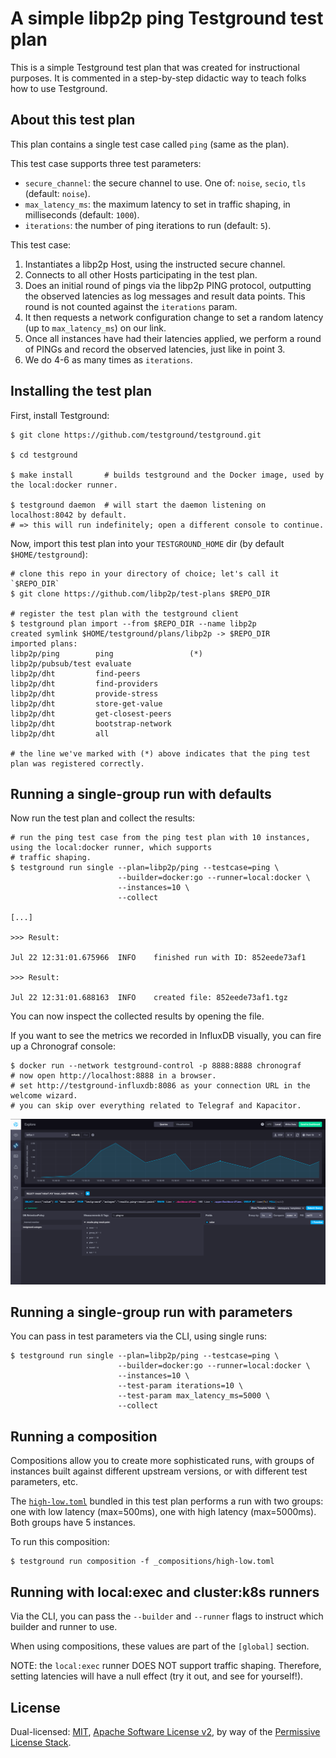 # A simple libp2p ping Testground test plan

This is a simple Testground test plan that was created for instructional purposes.
It is commented in a step-by-step didactic way to teach folks how to use Testground.

## About this test plan

This plan contains a single test case called `ping` (same as the plan).

This test case supports three test parameters:

* `secure_channel`: the secure channel to use. One of: `noise`, `secio`, `tls` (default: `noise`).
* `max_latency_ms`: the maximum latency to set in traffic shaping, in milliseconds (default: `1000`).
* `iterations`: the number of ping iterations to run (default: `5`).

This test case:

1. Instantiates a libp2p Host, using the instructed secure channel.
2. Connects to all other Hosts participating in the test plan.
3. Does an initial round of pings via the libp2p PING protocol, outputting the
   observed latencies as log messages and result data points. This round is not
   counted against the `iterations` param.
4. It then requests a network configuration change to set a random latency
   (up to `max_latency_ms`) on our link.
5. Once all instances have had their latencies applied, we perform a round of 
   PINGs and record the observed latencies, just like in point 3.
6. We do 4-6 as many times as `iterations`.

## Installing the test plan

First, install Testground:

```shell script
$ git clone https://github.com/testground/testground.git

$ cd testground

$ make install       # builds testground and the Docker image, used by the local:docker runner.

$ testground daemon  # will start the daemon listening on localhost:8042 by default.
# => this will run indefinitely; open a different console to continue.
```

Now, import this test plan into your `TESTGROUND_HOME` dir (by default `$HOME/testground`):

```shell script
# clone this repo in your directory of choice; let's call it `$REPO_DIR`
$ git clone https://github.com/libp2p/test-plans $REPO_DIR

# register the test plan with the testground client
$ testground plan import --from $REPO_DIR --name libp2p
created symlink $HOME/testground/plans/libp2p -> $REPO_DIR
imported plans:
libp2p/ping        ping                 (*)
libp2p/pubsub/test evaluate
libp2p/dht         find-peers
libp2p/dht         find-providers
libp2p/dht         provide-stress
libp2p/dht         store-get-value
libp2p/dht         get-closest-peers
libp2p/dht         bootstrap-network
libp2p/dht         all

# the line we've marked with (*) above indicates that the ping test plan was registered correctly.
```

## Running a single-group run with defaults

Now run the test plan and collect the results:

```shell script
# run the ping test case from the ping test plan with 10 instances, using the local:docker runner, which supports
# traffic shaping.
$ testground run single --plan=libp2p/ping --testcase=ping \
                        --builder=docker:go --runner=local:docker \
                        --instances=10 \
                        --collect

[...]

>>> Result:

Jul 22 12:31:01.675966	INFO	finished run with ID: 852eede73af1

>>> Result:

Jul 22 12:31:01.688163	INFO	created file: 852eede73af1.tgz
```

You can now inspect the collected results by opening the file.

If you want to see the metrics we recorded in InfluxDB visually, you can fire
up a Chronograf console:

```shell script
$ docker run --network testground-control -p 8888:8888 chronograf
# now open http://localhost:8888 in a browser.
# set http://testground-influxdb:8086 as your connection URL in the welcome wizard.
# you can skip over everything related to Telegraf and Kapacitor.
```

![](chronograf.png)

## Running a single-group run with parameters

You can pass in test parameters via the CLI, using single runs:

```shell script
$ testground run single --plan=libp2p/ping --testcase=ping \
                        --builder=docker:go --runner=local:docker \
                        --instances=10 \
                        --test-param iterations=10 \
                        --test-param max_latency_ms=5000 \ 
                        --collect
```

## Running a composition

Compositions allow you to create more sophisticated runs, with groups of instances
built against different upstream versions, or with different test parameters, etc.

The [`high-low.toml`](_compositions/high-low.toml) bundled in this test plan performs a run
with two groups: one with low latency (max=500ms), one with high latency (max=5000ms).
Both groups have 5 instances. 

To run this composition:

```shell script
$ testground run composition -f _compositions/high-low.toml
```

## Running with local:exec and cluster:k8s runners

Via the CLI, you can pass the `--builder` and `--runner` flags to instruct which
builder and runner to use.

When using compositions, these values are part of the `[global]` section.

NOTE: the `local:exec` runner DOES NOT support traffic shaping. Therefore,
setting latencies will have a null effect (try it out, and see for yourself!).

## License

Dual-licensed: [MIT](../LICENSE-MIT), [Apache Software License v2](../LICENSE-APACHE), by way of the
[Permissive License Stack](https://protocol.ai/blog/announcing-the-permissive-license-stack/).